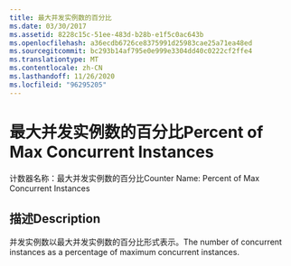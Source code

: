 ```yaml
---
title: 最大并发实例数的百分比
ms.date: 03/30/2017
ms.assetid: 8228c15c-51ee-483d-b28b-e1f5c0ac643b
ms.openlocfilehash: a36ecdb6726ce8375991d25983cae25a71ea48ed
ms.sourcegitcommit: bc293b14af795e0e999e3304dd40c0222cf2ffe4
ms.translationtype: MT
ms.contentlocale: zh-CN
ms.lasthandoff: 11/26/2020
ms.locfileid: "96295205"
---
```

# <a name="percent-of-max-concurrent-instances"></a><span data-ttu-id="40436-102">最大并发实例数的百分比</span><span class="sxs-lookup"><span data-stu-id="40436-102">Percent of Max Concurrent Instances</span></span>

<span data-ttu-id="40436-103">计数器名称：最大并发实例数的百分比</span><span class="sxs-lookup"><span data-stu-id="40436-103">Counter Name: Percent of Max Concurrent Instances</span></span>  
  
## <a name="description"></a><span data-ttu-id="40436-104">描述</span><span class="sxs-lookup"><span data-stu-id="40436-104">Description</span></span>  

 <span data-ttu-id="40436-105">并发实例数以最大并发实例数的百分比形式表示。</span><span class="sxs-lookup"><span data-stu-id="40436-105">The number of concurrent instances as a percentage of maximum concurrent instances.</span></span>
